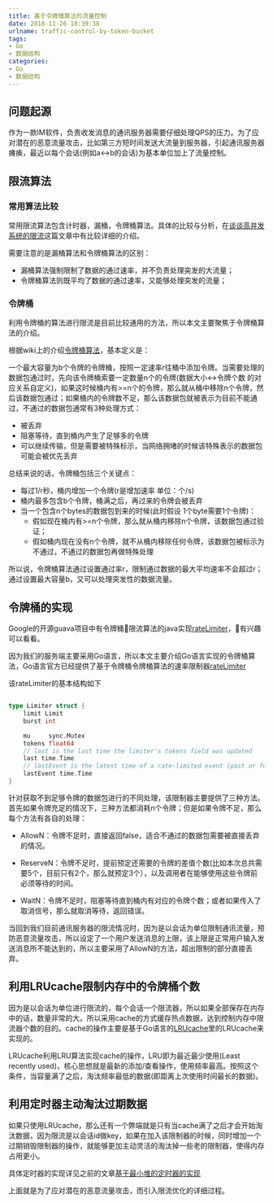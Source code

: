 ```yaml
---
title: 基于令牌桶算法的流量控制
date: 2018-11-26 18:39:38
urlname: traffic-control-by-token-bucket
tags:
- Go
- 数据结构
categories:
- Go
- 数据结构
---
```


## 问题起源

作为一款IM软件，负责收发消息的通讯服务器需要仔细处理QPS的压力。为了应对潜在的恶意流量攻击，比如第三方短时间发送大流量到服务器，引起通讯服务器瘫痪，最近以每个会话(例如a<->b的会话)为基本单位加上了流量控制。

## 限流算法

### 常用算法比较

常用限流算法包含计时器，漏桶，令牌桶算法。具体的比较与分析，在[谈谈高并发系统的限流](https://www.cnblogs.com/haoxinyue/p/6792309.html)这篇文章中有比较详细的介绍。

需要注意的是漏桶算法和令牌桶算法的区别：

- 漏桶算法强制限制了数据的通过速率，并不负责处理突发的大流量；
- 令牌桶算法则既平均了数据的通过速率，又能够处理突发的流量；

<!-- more -->

### 令牌桶

利用令牌桶的算法进行限流是目前比较通用的方法，所以本文主要聚焦于令牌桶算法的介绍。

根据wiki上的介绍[令牌桶算法](https://en.wikipedia.org/wiki/Token_bucket)，基本定义是：

一个最大容量为b个令牌的令牌桶，按照一定速率r往桶中添加令牌。当需要处理的数据包通过时，先向该令牌桶索要一定数量n个的令牌(数据大小<->令牌个数 的对应关系自定义)，如果这时候桶内有>=n个的令牌，那么就从桶中移除n个令牌，然后该数据包通过；如果桶内的令牌数不足，那么该数据包就被表示为目前不能通过，不通过的数据包通常有3种处理方式：

- 被丢弃
- 阻塞等待，直到桶内产生了足够多的令牌
- 可以继续传输，但是需要被特殊标示，当网络拥堵的时候该特殊表示的数据包可能会被优先丢弃

总结来说的话，令牌桶包括三个关键点：

- 每过1/r秒，桶内增加一个令牌(r是增加速率 单位：个/s)
- 桶内最多包含b个令牌，桶满之后，再过来的令牌会被丢弃
- 当一个包含n个bytes的数据包到来的时候(此时假设 1个byte需要1个令牌)：
    - 假如现在桶内有>=n个令牌，那么就从桶内移除n个令牌，该数据包通过验证；
    - 假如桶内现在没有n个令牌，就不从桶内移除任何令牌，该数据包被标示为不通过，不通过的数据包再做特殊处理

所以说，令牌桶算法通过设置通过率r，限制通过数据的最大平均速率不会超过r；通过设置最大容量b，又可以处理突发性的数据流量。

## 令牌桶的实现

Google的开源guava项目中有令牌桶限流算法的java实现[rateLimiter](https://github.com/google/guava/blob/v18.0/guava/src/com/google/common/util/concurrent/RateLimiter.java)，有兴趣可以看看。

因为我们的服务端主要采用Go语言，所以本文主要介绍Go语言实现的令牌桶算法，Go语言官方已经提供了基于令牌桶令牌桶算法的速率限制器[rateLimiter](https://godoc.org/golang.org/x/time/rate)

该rateLimiter的基本结构如下

```go

type Limiter struct {
    limit Limit
    burst int

    mu     sync.Mutex
    tokens float64
    // last is the last time the limiter's tokens field was updated
    last time.Time
    // lastEvent is the latest time of a rate-limited event (past or future)
    lastEvent time.Time
}

```

针对获取不到足够令牌的数据包进行的不同处理，该限制器主要提供了三种方法。首先如果令牌充足的情况下，三种方法都消耗n个令牌；但是如果令牌不足，那么每个方法有各自的处理：

- AllowN：令牌不足时，直接返回false，适合不通过的数据包需要被直接丢弃的情况。

- ReserveN：令牌不足时，提前预定还需要的令牌的差值个数(比如本次总共需要5个，目前只有2个，那么就预定3个），以及调用者在能够使用这些令牌前必须等待的时间。

- WaitN：令牌不足时，阻塞等待直到桶内有对应的令牌个数；或者如果传入了取消信号，那么就取消等待，返回错误。

当回到我们目前通讯服务器的限流情况时，因为是以会话为单位限制通讯流量，预防恶意流量攻击，所以设定了一个用户发送消息的上限，该上限是正常用户输入发送消息所不能达到的，所以主要采用了AllowN的方法，超出限制的部分直接丢弃。

## 利用LRUcache限制内存中的令牌桶个数

因为是以会话为单位进行限流的，每个会话一个限流器，所以如果全部保存在内存中的话，数量非常的大。所以采用cache的方式缓存热点数据，达到控制内存中限流器个数的目的。cache的操作主要是基于Go语言的[LRUcache](https://github.com/golang/groupcache/blob/master/lru/lru.go)里的LRUcache来实现的。

LRUcache利用LRU算法实现cache的操作，LRU即为最近最少使用(Least recently used)，核心思想就是最新的添加/查看操作，使用频率最高。按照这个条件，当容量满了之后，淘汰频率最低的数据(即距离上次使用时间最长的数据)。

## 利用定时器主动淘汰过期数据

如果只使用LRUcache，那么还有一个弊端就是只有当cache满了之后才会开始淘汰数据，因为限流是以会话id做key，如果在加入该限制器的时候，同时增加一个过期销毁限制器的操作，就能够更加主动灵活的淘汰掉一些老的限制器，使得内存占用更小。

具体定时器的实现详见之前的文章[基于最小堆的定时器的实现](https://sunlidea.github.io/post/timer-by-heap.html)

上面就是为了应对潜在的恶意流量攻击，而引入限流优化的详细过程。